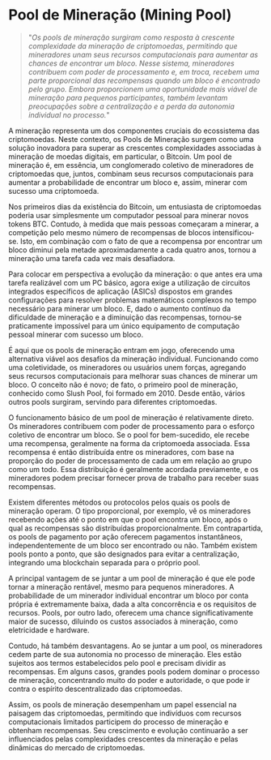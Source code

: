 # Pool de Mineração (Mining Pool)

>"*Os pools de mineração surgiram como resposta à crescente complexidade da mineração de criptomoedas, permitindo que mineradores unam seus recursos computacionais para aumentar as chances de encontrar um bloco. Nesse sistema, mineradores contribuem com poder de processamento e, em troca, recebem uma parte proporcional das recompensas quando um bloco é encontrado pelo grupo. Embora proporcionem uma oportunidade mais viável de mineração para pequenos participantes, também levantam preocupações sobre a centralização e a perda da autonomia individual no processo.*"

A mineração representa um dos componentes cruciais do ecossistema das criptomoedas. Neste contexto, os Pools de Mineração surgem como uma solução inovadora para superar as crescentes complexidades associadas à mineração de moedas digitais, em particular, o Bitcoin. Um pool de mineração é, em essência, um conglomerado coletivo de mineradores de criptomoedas que, juntos, combinam seus recursos computacionais para aumentar a probabilidade de encontrar um bloco e, assim, minerar com sucesso uma criptomoeda.

Nos primeiros dias da existência do Bitcoin, um entusiasta de criptomoedas poderia usar simplesmente um computador pessoal para minerar novos tokens BTC. Contudo, à medida que mais pessoas começaram a minerar, a competição pelo mesmo número de recompensas de blocos intensificou-se. Isto, em combinação com o fato de que a recompensa por encontrar um bloco diminui pela metade aproximadamente a cada quatro anos, tornou a mineração uma tarefa cada vez mais desafiadora.

Para colocar em perspectiva a evolução da mineração: o que antes era uma tarefa realizável com um PC básico, agora exige a utilização de circuitos integrados específicos de aplicação (ASICs) dispostos em grandes configurações para resolver problemas matemáticos complexos no tempo necessário para minerar um bloco. E, dado o aumento contínuo da dificuldade de mineração e a diminuição das recompensas, tornou-se praticamente impossível para um único equipamento de computação pessoal minerar com sucesso um bloco.

É aqui que os pools de mineração entram em jogo, oferecendo uma alternativa viável aos desafios da mineração individual. Funcionando como uma coletividade, os mineradores ou usuários unem forças, agregando seus recursos computacionais para melhorar suas chances de minerar um bloco. O conceito não é novo; de fato, o primeiro pool de mineração, conhecido como Slush Pool, foi formado em 2010. Desde então, vários outros pools surgiram, servindo para diferentes criptomoedas.

O funcionamento básico de um pool de mineração é relativamente direto. Os mineradores contribuem com poder de processamento para o esforço coletivo de encontrar um bloco. Se o pool for bem-sucedido, ele recebe uma recompensa, geralmente na forma da criptomoeda associada. Essa recompensa é então distribuída entre os mineradores, com base na proporção do poder de processamento de cada um em relação ao grupo como um todo. Essa distribuição é geralmente acordada previamente, e os mineradores podem precisar fornecer prova de trabalho para receber suas recompensas.

Existem diferentes métodos ou protocolos pelos quais os pools de mineração operam. O tipo proporcional, por exemplo, vê os mineradores recebendo ações até o ponto em que o pool encontra um bloco, após o qual as recompensas são distribuídas proporcionalmente. Em contrapartida, os pools de pagamento por ação oferecem pagamentos instantâneos, independentemente de um bloco ser encontrado ou não. Também existem pools ponto a ponto, que são designados para evitar a centralização, integrando uma blockchain separada para o próprio pool.

A principal vantagem de se juntar a um pool de mineração é que ele pode tornar a mineração rentável, mesmo para pequenos mineradores. A probabilidade de um minerador individual encontrar um bloco por conta própria é extremamente baixa, dada a alta concorrência e os requisitos de recursos. Pools, por outro lado, oferecem uma chance significativamente maior de sucesso, diluindo os custos associados à mineração, como eletricidade e hardware.

Contudo, há também desvantagens. Ao se juntar a um pool, os mineradores cedem parte de sua autonomia no processo de mineração. Eles estão sujeitos aos termos estabelecidos pelo pool e precisam dividir as recompensas. Em alguns casos, grandes pools podem dominar o processo de mineração, concentrando muito do poder e autoridade, o que pode ir contra o espírito descentralizado das criptomoedas.

Assim, os pools de mineração desempenham um papel essencial na paisagem das criptomoedas, permitindo que indivíduos com recursos computacionais limitados participem do processo de mineração e obtenham recompensas. Seu crescimento e evolução continuarão a ser influenciados pelas complexidades crescentes da mineração e pelas dinâmicas do mercado de criptomoedas.
